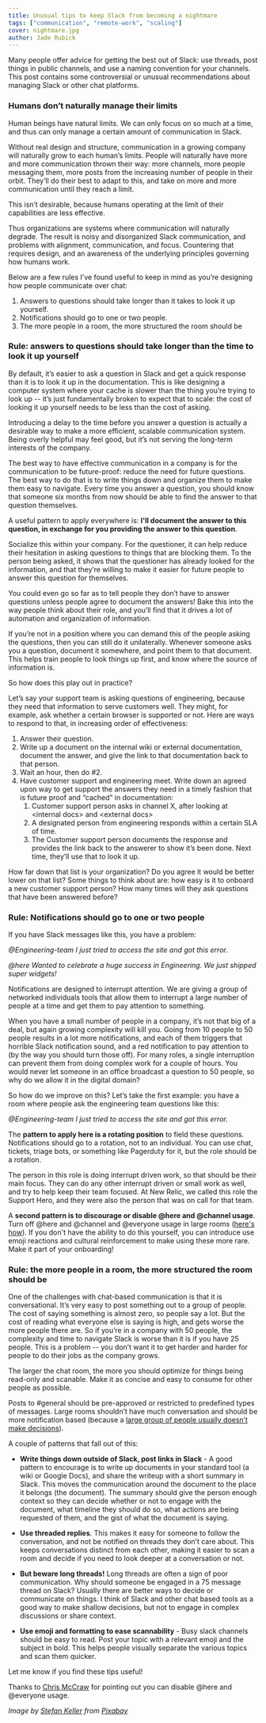 ```yaml
---
title: Unusual tips to keep Slack from becoming a nightmare
tags: ["communication", "remote-work", "scaling"]
cover: nightmare.jpg
author: Jade Rubick
---
```


Many people offer advice for getting the best out of Slack: use threads, post things in public channels, and use a naming convention for your channels. This post contains some  controversial or unusual recommendations about managing Slack or other chat platforms. 

<re-img src="nightmare.jpg"></re-img>

### Humans don’t naturally manage their limits

Human beings have natural limits. We can only focus on so much at a time, and thus can only manage a certain amount of communication in Slack.

Without real design and structure, communication in a growing company will naturally grow to each human’s limits. People will naturally have more and more communication thrown their way: more channels, more people messaging them, more posts from the increasing number of people in their orbit. They’ll do their best to adapt to this, and take on more and more communication until they reach a limit. 

This isn’t desirable, because humans operating at the limit of their capabilities are less effective. 

Thus organizations are systems where communication will naturally degrade. The result is noisy and disorganized Slack communication, and problems with alignment, communication, and focus. Countering that requires design, and an awareness of the underlying principles governing how humans work. 

Below are a few rules I’ve found useful to keep in mind as you’re designing how people communicate over chat: 

1. Answers to questions should take longer than it takes to look it up yourself.
2. Notifications should go to one or two people.
3. The more people in a room, the more structured the room should be


### Rule: answers to questions should take longer than the time to look it up yourself

By default, it’s easier to ask a question in Slack and get a quick response than it is to look it up in the documentation. This is like designing a computer system where your cache is slower than the thing you’re trying to look up -- it’s just fundamentally broken to expect that to scale: the cost of looking it up yourself needs to be less than the cost of asking. 

Introducing a delay to the time before you answer a question is actually a desirable way to make a more efficient, scalable communication system. Being overly helpful may feel good, but it’s not serving the long-term interests of the company. 

The best way to have effective communication in a company is for the communication to be future-proof: reduce the need for future questions. The best way to do that is to write things down and organize them to make them easy to navigate. Every time you answer a question, you should know that someone six months from now should be able to find the answer to that question themselves. 

A useful pattern to apply everywhere is: **I'll document the answer to this question, in exchange for you providing the answer to this question**. 

Socialize this within your company. For the questioner, it can help reduce their hesitation in asking questions to things that are blocking them. To the person being asked, it shows that the questioner has already looked for the information, and that they’re willing to make it easier for future people to answer this question for themselves. 

You could even go so far as to tell people they don’t have to answer questions unless people agree to document the answers! Bake this into the way people think about their role, and you’ll find that it drives a lot of automation and organization of information. 

If you’re not in a position where you can demand this of the people asking the questions, then you can still do it unilaterally. Whenever someone asks you a question, document it somewhere, and point them to that document. This helps train people to look things up first, and know where the source of information is. 

So how does this play out in practice?

Let’s say your support team is asking questions of engineering, because they need that information to serve customers well. They might, for example, ask whether a certain browser is supported or not. Here are ways to respond to that, in increasing order of effectiveness:



1. Answer their question.
2. Write up a document on the internal wiki or external documentation, document the answer, and give the link to that documentation back to that person.
3. Wait an hour, then do #2. 
4. Have customer support and engineering meet. Write down an agreed upon way to get support the answers they need in a timely fashion that is future proof and “cached” in documentation:
    1. Customer support person asks in channel X, after looking at &lt;internal docs> and &lt;external docs>
    2. A designated person from engineering responds within a certain SLA of time.
    3. The Customer support person documents the response and provides the link back to the answerer to show it’s been done. Next time, they’ll use that to look it up.

How far down that list is your organization? Do you agree it would be better lower on that list? Some things to think about are: how easy is it to onboard a new customer support person? How many times will they ask questions that have been answered before? 


### Rule: Notifications should go to one or two people

If you have Slack messages like this, you have a problem:

_@Engineering-team I just tried to access the site and got this error._

_@here Wanted to celebrate a huge success in Engineering. We just shipped super widgets!_

Notifications are designed to interrupt attention. We are giving a group of networked individuals tools that allow them to interrupt a large number of people at a time and get them to pay attention to something. 

When you have a small number of people in a company, it’s not that big of a deal, but again growing complexity will kill you. Going from 10 people to 50 people results in a lot more notifications, and each of them triggers that horrible Slack notification sound, and a red notification to pay attention to (by the way you should turn those off). For many roles, a single interruption can prevent them from doing complex work for a couple of hours. You would never let someone in an office broadcast a question to 50 people, so why do we allow it in the digital domain? 

So how do we improve on this? Let’s take the first example: you have a room where people ask the engineering team questions like this: 

_@Engineering-team I just tried to access the site and got this error._

The **pattern to apply here is a rotating position** to field these questions. Notifications should go to a rotation, not to an individual. You can use chat, tickets, triage bots, or something like Pagerduty for it, but the role should be a rotation. 

The person in this role is doing interrupt driven work, so that should be their main focus. They can do any other interrupt driven or small work as well, and try to help keep their team focused. At New Relic, we called this role the Support Hero, and they were also the person that was on call for that team. 

A **second pattern is to discourage or disable @here and @channel usage**. Turn off @here and @channel and @everyone usage in large rooms ([here's how](https://slack.com/help/articles/115004855143-Manage-who-can-notify-a-channel-or-workspace)). If you don't have the ability to do this yourself, you can introduce use emoji reactions and cultural reinforcement to make using these more rare. Make it part of your onboarding!


### Rule: the more people in a room, the more structured the room should be

One of the challenges with chat-based communication is that it is conversational. It’s very easy to post something out to a group of people. The cost of saying something is almost zero, so people say a lot. But the cost of reading what everyone else is saying is high, and gets worse the more people there are. So if you’re in a company with 50 people, the complexity and time to navigate Slack is worse than it is if you have 25 people. This is a problem -- you don’t want it to get harder and harder for people to do their jobs as the company grows. 

The larger the chat room, the more you should optimize for things being read-only and scanable. Make it as concise and easy to consume for other people as possible. 

Posts to #general should be pre-approved or restricted to predefined types of messages. Large rooms shouldn’t have much conversation and should be more notification based (because a [large group of people usually doesn’t make decisions](/the-rule-of-eight-for-strong-decision-making-meetings/)). 

A couple of patterns that fall out of this:

* **Write things down outside of Slack, post links in Slack** - A good pattern to encourage is to write up documents in your standard tool (a wiki or Google Docs), and share the writeup with a short summary in Slack. This moves the communication around the document to the place it belongs (the document). The summary should give the person enough context so they can decide whether or not to engage with the document, what timeline they should do so, what actions are being requested of them, and the gist of what the document is saying. 

* **Use threaded replies**. This makes it easy for someone to follow the conversation, and not be notified on threads they don’t care about. This keeps conversations distinct from each other, making it easier to scan a room and decide if you need to look deeper at a conversation or not.

* **But beware long threads!** Long threads are often a sign of poor communication. Why should someone be engaged in a 75 message thread on Slack? Usually there are better ways to decide or communicate on things. I think of Slack and other chat based tools as a good way to make shallow decisions, but not to engage in complex discussions or share context.

* **Use emoji and formatting to ease scannability** - Busy slack channels should be easy to read. Post your topic with a relevant emoji and the subject in bold. This helps people visually separate the various topics and scan them quicker.



Let me know if you find these tips useful!


Thanks to [Chris McCraw](https://www.linkedin.com/in/chrismccraw/) for pointing out you can disable @here and @everyone usage. 

_Image by <a href="https://pixabay.com/users/kellepics-4893063/">Stefan Keller</a> from <a href="https://pixabay.com/">Pixabay</a>_